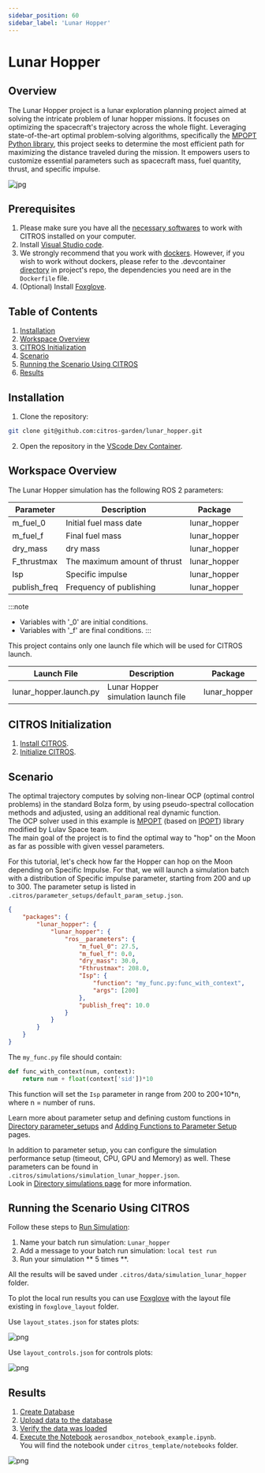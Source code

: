 ```yaml
---
sidebar_position: 60
sidebar_label: 'Lunar Hopper'
---
```


# Lunar Hopper

## Overview
The Lunar Hopper project is a lunar exploration planning project aimed at solving the intricate problem of lunar hopper missions. It focuses on optimizing the spacecraft's trajectory across the whole flight. Leveraging state-of-the-art optimal problem-solving algorithms, specifically the [MPOPT Python library](https://mpopt.readthedocs.io/en/latest/), this project seeks to determine the most efficient path for maximizing the distance traveled during the mission. It empowers users to customize essential parameters such as spacecraft mass, fuel quantity, thrust, and specific impulse. 

![jpg](img/hopper0.jpg "Did you find an easter egg?)")

## Prerequisites

1. Please make sure you have all the [necessary softwares](../../docs/guides/getting_started#prerequisites-for-working-with-citros) to work with CITROS installed on your computer.
2. Install [Visual Studio code](https://code.visualstudio.com/download).
3. We strongly recommend that you work with [dockers](../../docs/guides/dockerfile_overview). However, if you wish to work without dockers, please refer to the .devcontainer [directory](https://github.com/citros-garden/aerosandbox_cessna/tree/main/.devcontainer) in project's repo, the dependencies you need are in the ```Dockerfile``` file.
4. (Optional) Install [Foxglove](https://docs.Foxglove.dev/docs/introduction).

## Table of Contents
1. [Installation](#installation)
2. [Workspace Overview](#workspace-overview)
3. [CITROS Initialization](#citros-initialization)
4. [Scenario](#scenario)
5. [Running the Scenario Using CITROS](#running-the-scenario-using-citros)
6. [Results](#results)

## Installation
1. Clone the repository:
```bash
git clone git@github.com:citros-garden/lunar_hopper.git
```

2. Open the repository in the [VScode Dev Container](https://citros.io/doc/docs_tutorials/getting_started/#open-project-in-vscode-dev-container).

## Workspace Overview

The Lunar Hopper simulation has the following ROS 2 parameters:

|Parameter	|Description	|Package
|--|--|--
m_fuel_0	|Initial fuel mass date	|lunar_hopper	
m_fuel_f	|Final fuel mass	|lunar_hopper
dry_mass	|dry mass	|lunar_hopper
F_thrustmax	|The maximum amount of thrust	|lunar_hopper
Isp	|Specific impulse		|lunar_hopper	
publish_freq	|Frequency of publishing	|lunar_hopper

:::note
- Variables with '_0' are initial conditions.
- Variables with '_f' are final conditions.
:::

This project contains only one launch file which will be used for CITROS launch. 

|Launch File	|Description	|Package
|--|--|--
lunar_hopper.launch.py	|Lunar Hopper simulation launch file 	|lunar_hopper


## CITROS Initialization

1. [Install CITROS](../../docs/guides/getting_started#installation).
2. [Initialize CITROS](../../docs/guides/getting_started#initialization).

## Scenario
The optimal trajectory computes by solving non-linear OCP (optimal control problems) in the standard Bolza form, by using pseudo-spectral collocation methods and adjusted, using an additional real dynamic function. <br/> 
The OCP solver used in this example is [MPOPT](https://mpopt.readthedocs.io/en/latest/) (based on [IPOPT](https://en.wikipedia.org/wiki/IPOPT#:~:text=IPOPT%2C%20short%20for%20%22Interior%20Point,the%20EPL%20(formerly%20CPL).)) library modified by Lulav Space team. <br />
The main goal of the project is to find the optimal way to "hop" on the Moon as far as possible with given vessel parameters.<br/>

For this tutorial, let's check how far the Hopper can hop on the Moon depending on Specific Impulse.
For that, we will launch a simulation batch with a distribution of Specific impulse parameter, starting from 200 and up to 300.
The parameter setup is listed in ```.citros/parameter_setups/default_param_setup.json```. <br/>

```json
{
    "packages": {
        "lunar_hopper": {
            "lunar_hopper": {
                "ros__parameters": {
                    "m_fuel_0": 27.5,
                    "m_fuel_f": 0.0,
                    "dry_mass": 30.0,
                    "Fthrustmax": 208.0,
                    "Isp": {
                        "function": "my_func.py:func_with_context",
                        "args": [200]
                    },
                    "publish_freq": 10.0
                }
            }
        }
    }
}
```

The ```my_func.py``` file should contain:
```python
def func_with_context(num, context):
    return num + float(context['sid'])*10
```

This function will set the ```Isp``` parameter in range from 200 to 200+10*n, where n = number of runs.

Learn more about parameter setup and defining custom functions in [Directory parameter_setups](../../docs/advanced_guides/citros_structure#directory-simulations) and [Adding Functions to Parameter Setup](../../docs/guides/config_params) pages.

In addition to parameter setup, you can configure the simulation performance setup (timeout, CPU, GPU and Memory) as well.
These parameters can be found in ```.citros/simulations/simulation_lunar_hopper.json```. <br/>
Look in [Directory simulations page](../../docs/advanced_guides/citros_structure#directory-simulations) for more information.

## Running the Scenario Using CITROS

Follow these steps to [Run Simulation](../../docs/guides/getting_started#run-simulation):
1. Name your  batch run simulation: `Lunar_hopper`
2. Add a message to your batch run simulation: `local test run`
3. Run your simulation ** 5 times **.

All the results will be saved under `.citros/data/simulation_lunar_hopper` folder.

To plot the local run results you can use [Foxglove](../../docs/guides/foxglove_visual) with the layout file existing in `foxglove_layout` folder.

Use ```layout_states.json``` for states plots:

![png](img/foxglove0.png "Foxglove Example 1")

Use ```layout_controls.json``` for controls plots:

![png](img/foxglove1.png "Foxglove Example 2")


## Results

1. [Create Database](../../docs/guides/getting_started#create-db)
2. [Upload data to the database](../../docs/guides/getting_started#load-data-to-db)
3. [Verify the data was loaded](../../docs/guides/getting_started#verify-data-loaded)
4. [Execute the Notebook](../../docs/guides/getting_started#execute-notebook) `aerosandbox_notebook_example.ipynb`. <br/>
You will find the notebook under `citros_template/notebooks` folder.

![png](img/citros3.png "CITROS example")

